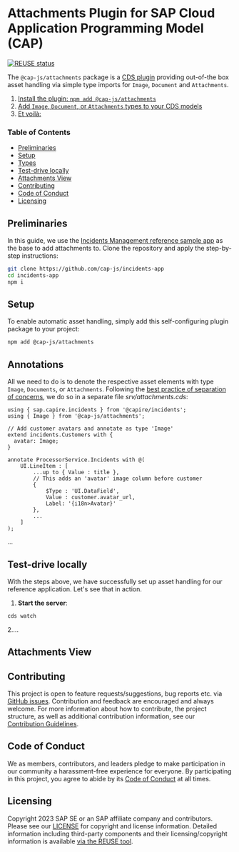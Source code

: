 # Attachments Plugin for SAP Cloud Application Programming Model (CAP)

[![REUSE status](https://api.reuse.software/badge/github.com/cap-js/change-tracking)](https://api.reuse.software/info/github.com/cap-js/attachments)

The `@cap-js/attachments` package is a [CDS plugin](https://cap.cloud.sap/docs/node.js/cds-plugins#cds-plugin-packages) providing out-of-the box asset handling via simple type imports for `Image`, `Document` and `Attachments`. 

1. [Install the plugin: `npm add @cap-js/attachments`](#setup)
2. [Add `Image`, `Document`, or `Attachments` types to your CDS models](#annotations)
3. [Et voilà:](#attachments-view)

<!--img width="1300" alt="attachments-view" src="_assets/attachments-view.png"-->

### Table of Contents

- [Preliminaries](#preliminaries)
- [Setup](#setup)
- [Types](#types)
- [Test-drive locally](#test-drive-locally)
- [Attachments View](#attachments-view)
- [Contributing](#contributing)
- [Code of Conduct](#code-of-conduct)
- [Licensing](#licensing)



## Preliminaries

In this guide, we use the [Incidents Management reference sample app](https://github.com/cap-js/incidents-app) as the base to add attachments to. Clone the repository and apply the step-by-step instructions:

```sh
git clone https://github.com/cap-js/incidents-app
cd incidents-app
npm i
```

<!--**Alternatively**, you can clone the incidents app including the prepared enhancements for change-tracking:

```sh
git clone https://github.com/cap-js/calesi --recursive
cd calesi
npm i
```

```sh
cds w samples/attachments
```
-->


## Setup

To enable automatic asset handling, simply add this self-configuring plugin package to your project:

```sh
npm add @cap-js/attachments
```



## Annotations

All we need to do is to denote the respective asset elements with type `Image`, `Documents`, or `Attachments`. Following the [best practice of separation of concerns](https://cap.cloud.sap/docs/guides/domain-modeling#separation-of-concerns), we do so in a separate file _srv/attachments.cds_:

```cds
using { sap.capire.incidents } from '@capire/incidents';
using { Image } from '@cap-js/attachments';

// Add customer avatars and annotate as type 'Image'
extend incidents.Customers with {
  avatar: Image;
}

annotate ProcessorService.Incidents with @(
    UI.LineItem : [
        ...up to { Value : title },
        // This adds an 'avatar' image column before customer
        {
            $Type : 'UI.DataField',
            Value : customer.avatar_url,
            Label: '{i18n>Avatar}'
        },
        ...
    ]
);
```

...


## Test-drive locally

With the steps above, we have successfully set up asset handling for our reference application. Let's see that in action.

1. **Start the server**:
  ```sh
  cds watch
  ```
2....

## Attachments View


<!--   ![Incidents with Attachments](./assets/readme_table.png) -->


## Contributing

This project is open to feature requests/suggestions, bug reports etc. via [GitHub issues](https://github.com/cap-js/change-tracking/issues). Contribution and feedback are encouraged and always welcome. For more information about how to contribute, the project structure, as well as additional contribution information, see our [Contribution Guidelines](CONTRIBUTING.md).


## Code of Conduct

We as members, contributors, and leaders pledge to make participation in our community a harassment-free experience for everyone. By participating in this project, you agree to abide by its [Code of Conduct](CODE_OF_CONDUCT.md) at all times.


## Licensing

Copyright 2023 SAP SE or an SAP affiliate company and contributors. Please see our [LICENSE](LICENSE) for copyright and license information. Detailed information including third-party components and their licensing/copyright information is available [via the REUSE tool](https://api.reuse.software/info/github.com/cap-js/change-tracking).

